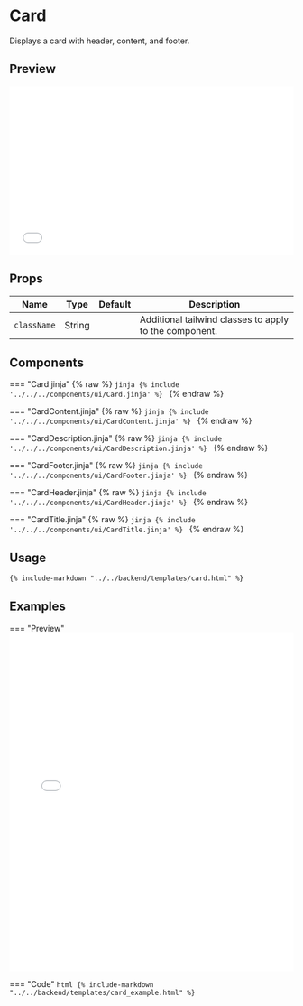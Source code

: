 # Card

Displays a card with header, content, and footer.


## Preview

<iframe
src="{{ preview_url}}/components/card"
style="width: 100%; height: 300px; border: none;">
</iframe>

## Props

| Name        | Type    | Default     | Description                                            |
|-------------|---------|-------------|--------------------------------------------------------|
| `className` | String  |             | Additional tailwind classes to apply to the component. |

## Components

=== "Card.jinja"
    {% raw %}
    ```jinja
    {% include '../../../components/ui/Card.jinja' %}
    ```
    {% endraw %}

=== "CardContent.jinja"
    {% raw %}
    ```jinja
    {% include '../../../components/ui/CardContent.jinja' %}
    ```
    {% endraw %}

=== "CardDescription.jinja"
    {% raw %}
    ```jinja
    {% include '../../../components/ui/CardDescription.jinja' %}
    ```
    {% endraw %}

=== "CardFooter.jinja"
    {% raw %}
    ```jinja
    {% include '../../../components/ui/CardFooter.jinja' %}
    ```
    {% endraw %}

=== "CardHeader.jinja"
    {% raw %}
    ```jinja
    {% include '../../../components/ui/CardHeader.jinja' %}
    ```
    {% endraw %}

=== "CardTitle.jinja"
    {% raw %}
    ```jinja
    {% include '../../../components/ui/CardTitle.jinja' %}
    ```
    {% endraw %}


## Usage

```html
{% include-markdown "../../backend/templates/card.html" %}
```

## Examples


=== "Preview"
    <iframe
    src="{{ preview_url}}/components/card?option=example"
    style="width: 100%; height: 600px; border: none;">
    </iframe>

=== "Code"
    ```html
    {% include-markdown "../../backend/templates/card_example.html" %}
    ```
